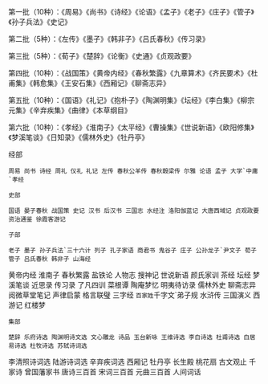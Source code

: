 第一批（10种）：《周易》《尚书》《诗经》《论语》《孟子》《老子》《庄子》《管子》《孙子兵法》《史记》

第二批（5种）：《左传》《墨子》《韩非子》《吕氏春秋》《传习录》

第三批（5种）：《荀子》《楚辞》《论衡》《史通》《贞观政要》

第四批（10种）：《战国策》《黄帝内经》《春秋繁露》《九章算术》《齐民要术》《杜甫集》《韩愈集》《王安石集》《西厢记》《聊斋志异》

第五批（10种）：《国语》《礼记》《抱朴子》《陶渊明集》《坛经》《李白集》《柳宗元集》《辛弃疾集》《曲律》《本草纲目》

第六批（10种）：《孝经》《淮南子》《太平经》《曹操集》《世说新语》《欧阳修集》《梦溪笔谈》《日知录》《儒林外史》《牡丹亭》



经部

    周易 尚书 诗经 周礼 仪礼 礼记 左传 春秋公羊传 春秋穀梁传 尔雅 论语 孟子 大学`中庸`孝经

    史部

    国语 晏子春秋 战国策 史记 汉书 后汉书 三国志 水经注 洛阳伽蓝记 大唐西域记 贞观政要 资治通鉴 徐霞客游记

    子部

    老子 墨子 孙子兵法`三十六计 列子 孔子家语 商君书 鬼谷子 庄子 公孙龙子`尹文子 荀子 管子 吕氏春秋 韩非子 山海经
黄帝内经 淮南子 春秋繁露 盐铁论 人物志 搜神记 世说新语 颜氏家训 茶经 坛经 梦溪笔谈 近思录 传习录 了凡四训 菜根谭 陶庵梦忆
明夷待访录 儒林外史 聊斋志异 阅微草堂笔记 声律启蒙 格言联璧 三字经 `百家姓`千字文`弟子规 水浒传 三国演义 西游记 红楼梦

    集部

    楚辞 乐府诗选 陶渊明诗文选 文心雕龙 诗品 玉台新咏 王维诗选 李白诗选 杜甫诗选 白居易诗选 杜牧诗选 苏轼诗词选
李清照诗词选 陆游诗词选 辛弃疾词选 西厢记 牡丹亭 长生殿 桃花扇 古文观止 千家诗 曾国藩家书 唐诗三百首 宋词三百首 元曲三百首 人间词话
